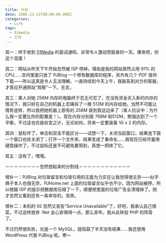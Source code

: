 ```yaml
---
title: 今日
date: 2006-11-21T00:00:00.000Z
categories:
  - Life
tags:
  - 01media
  - 工作
---
```


其一：终于收到 [01Media](http://www.01media.cn) 的面试通知，非常令人激动而振奋的一天。爆发吧，你这个混蛋！

其二：网站从昨天下午开始忽然被 ISP 停掉，理由是我的网站居然占用 91% 的CPU……空间里面只放了 PJBlog 一个带有数据库的程序，另外有几个 PDF 提供下载——所以这真是令人无法理解。一直持续到今天上午，我联系到对方的客服，才答应开通网站“观察”一下。无言。

其三：某人对她 256M 内存的电脑终于忍无可忍了，在没有资金买入新的内存的情况下，我只好在自己的机器上忍痛拆了一根 512M 的内存给她。当然不可能让情势逆转，所以我把她机器上原有的 256M 装到我这边来了（某人抗议中：为什么我一定要比你的配置差！）。现在内存分别是 768M 和512M，勉强达到了一个平衡，不过这也仅是权宜之计，无论如何，将来一定要装备 1G x 2 的内存。

其四：鼠标坏了，单击和双击不能区分——试想一下，关闭当前窗口，结果连下面一个窗口也给关闭了；打开一个文件夹，结果变成了重命名……我现在已经尽量用键盘操作了，不过鼠标还是不可避免要用到，真想一把摔了它。

其五：没有了，嘿嘿。

－－－－－－－－忽然想起来的分割线－－－－－－－－－－－－

增补一：PJBlog 对垃圾留言和垃圾引用的无能为力实在让我觉得很无奈——似乎舜子本人也很无奈，PJHome.net 上面的垃圾留言似乎也不少。因为网站被停，所以根据 ISP 的提示把数据库压缩了一下，顺便把里面的垃圾广告全清理掉了。刚才忽然又看到还有一条幸存的，苦笑。

增补二：本机的 IIS 忽然又宣告“Service Unavailable”了，好吧，我承认自己很菜，不过这样放弃 .Net 会心安理得一点。那么宣布，我从此转投 PHP 的阵营了。

不过仍然很失败，光是一个 MySQL，就捣鼓了半天没有结果……我还想用 WordPress 代替 PJBlog 呢。寒～
